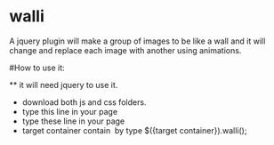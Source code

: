 # walli
A jquery plugin will make a group of images to be like a wall and it will change and replace each image with another using animations.

#How to use it:

** it will need jquery to use it.

- download both js and css folders.
- type this line in your page <link rel="stylesheet" href="{path}/walli.css">
- type these line in your page <script src="{path}/jquery-2.2.4.min.js"></script> <script src="{path}/walli.js"></script>
- target container contain <img> by type $({target container}).walli();
